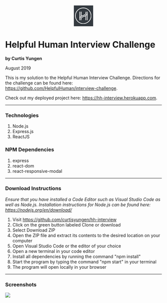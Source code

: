<p align="center">
  <img src="./src/images/logo.png" alt="logo" />
</p>

# Helpful Human Interview Challenge
**by Curtis Yungen**

August 2019

This is my solution to the Helpful Human Interview Challenge. Directions for the challenge can be found here: https://github.com/HelpfulHuman/interview-challenge.

Check out my deployed project here: https://hh-interview.herokuapp.com.

<hr/>

### Technologies
1) Node.js
2) Express.js
3) ReactJS

### NPM Dependencies
1) express
2) react-dom
3) react-responsive-modal

<hr/>

### Download Instructions

*Ensure that you have installed a Code Editor such as Visual Studio Code as well as Node.js.
Installation instructions for Node.js can be found here: https://nodejs.org/en/download/*

1) Visit https://github.com/curtisyungen/hh-interview
2) Click on the green button labeled Clone or download
3) Select Download ZIP
4) Open the ZIP file and extract its contents to the desired location on your computer
5) Open Visual Studio Code or the editor of your choice
6) Open a new terminal in your code editor
7) Install all dependencies by running the command "npm install"
8) Start the program by typing the command "npm start" in your terminal
9) The program will open locally in your browser

<hr/>

### Screenshots

![](./client/src/images/screenshot1.png)
<br/>
